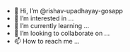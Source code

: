 - 👋 Hi, I’m @rishav-upadhayay-gosapp
- 👀 I’m interested in ...
- 🌱 I’m currently learning ...
- 💞️ I’m looking to collaborate on ...
- 📫 How to reach me ...

<!---
rishav-upadhayay-gosapp/rishav-upadhayay-gosapp is a ✨ special ✨ repository because its `README.md` (this file) appears on your GitHub profile.
You can click the Preview link to take a look at your changes.
--->
